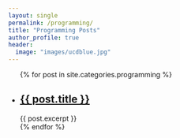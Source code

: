 ```yaml
---
layout: single
permalink: /programming/
title: "Programming Posts"
author_profile: true
header:
  image: "images/ucdblue.jpg"
---
```


<ul>
  {% for post in site.categories.programming %}
    <li>
      <h2><a href="{{ post.url }}">{{ post.title }}</a></h2>
      {{ post.excerpt }}
    </li>
  {% endfor %}
</ul>
